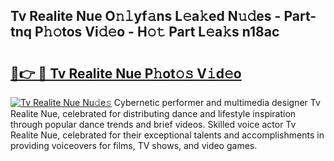 ## Tv Realite Nue O𝚗𝚕yf𝚊ns L𝚎a𝚔ed N𝚞𝚍es - Part-tnq P𝚑𝚘tos Vi𝚍𝚎o - H𝚘𝚝 Part L𝚎a𝚔s n18ac

# <h2><a href="http://kfad4bn.oniu.top/?m=Tv+Realite+Nue">🔗👉 🔴 Tv Realite Nue P𝚑ot𝚘𝚜 V𝚒d𝚎o</a></h2>

[![Tv Realite Nue Nu𝚍e𝚜](https://i.imgur.com/0qMVB7G.gif)](http://kfad4bn.oniu.top/?m=Tv+Realite+Nue)
Cybernetic performer and multimedia designer Tv Realite Nue, celebrated for distributing dance and lifestyle inspiration through popular dance trends and brief videos. Skilled voice actor Tv Realite Nue, celebrated for their exceptional talents and accomplishments in providing voiceovers for films, TV shows, and video games.  
